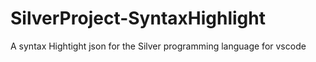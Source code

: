 # SilverProject-SyntaxHighlight
A syntax Hightight json for the Silver programming language for vscode
